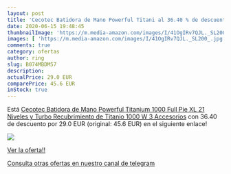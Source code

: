 ```yaml
---
layout: post
title: 'Cecotec Batidora de Mano Powerful Titani al 36.40 % de descuento'
date: 2020-06-15 19:48:45
thumbnailImage: 'https://m.media-amazon.com/images/I/41OgIRv7QJL._SL200_.jpg'
images: [ 'https://m.media-amazon.com/images/I/41OgIRv7QJL._SL200_.jpg' ]
comments: true
category: ofertas
author: ring
slug: B074MBDM57
description:
actualPrice: 29.0 EUR
comparePrice: 45.6 EUR
inStock: true
---
```


Está [Cecotec Batidora de Mano Powerful Titanium 1000 Full Pie XL  21 Niveles y Turbo  Recubrimiento de Titanio  1000 W  3 Accesorios](https://www.amazon.com/dp/B074MBDM57/?tag=redken08-20) con 36.40 de descuento por 29.0 EUR (original: 45.6 EUR) en el siguiente enlace!

[![](https://m.media-amazon.com/images/I/41OgIRv7QJL._SL200_.jpg)](https://www.amazon.com/dp/B074MBDM57/?tag=redken08-20)

[Ver la oferta!!](https://www.amazon.com/dp/B074MBDM57/?tag=redken08-20)

[Consulta otras ofertas en nuestro canal de telegram](https://t.me/s/ofertas25)
